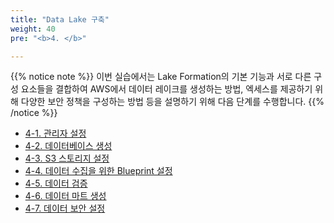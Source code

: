 ```yaml
---
title: "Data Lake 구축"
weight: 40
pre: "<b>4. </b>"

---
```


{{% notice note %}}
이번 실습에서는 Lake Formation의 기본 기능과 서로 다른 구성 요소들을 결합하여 AWS에서 데이터 레이크를 생성하는 방법, 엑세스를 제공하기 위해 다양한 보안 정책을 구성하는 방법 등을 설명하기 위해 다음 단계를 수행합니다.
{{% /notice %}}

-	[4-1. 관리자 설정](/build-datalake/admin/)
-	[4-2. 데이터베이스 생성](/build-datalake/database/)
-	[4-3. S3 스토리지 설정](/build-datalake/storage/)
-	[4-4. 데이터 수집을 위한 Blueprint 설정](/build-datalake/blueprint/)
-	[4-5. 데이터 검증](/build-datalake/verify/)
-	[4-6. 데이터 마트 생성](/build-datalake/datamart/)
-	[4-7. 데이터 보안 설정](/build-datalake/security/)